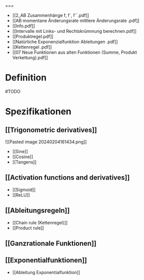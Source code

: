 


===

- [[2_AB Zusammenhänge f, f´, f´´.pdf]]
- [[AB momentane Änderungsrate mittlere Änderungsrate .pdf]]
- [[Info.pdf]]
- [[Intervalle mit Links- und Rechtskrümmung berechnen.pdf]]
- [[Produktregel.pdf]]
- [[Natürliche Exponenzialfunktion Ableitungen .pdf]]
- [[Kettenregel .pdf]]
- [[07 Neue Funktionen aus alten Funktionen (Summe, Produkt Verkettung).pdf]]


Definition
===
#TODO



Spezifikationen
===

[[Trigonometric derivatives]]
---
![[Pasted image 20240204161434.png]]
- [[Sine]]
- [[Cosine]]
- [[Tangens]]

[[Activation functions and derivatives]]
---
- [[Sigmoid]]
- [[ReLU]]


[[Ableitungsregeln]]
---
- [[Chain rule (Kettenregel)]]
- [[Product rule]]


[[Ganzrationale Funktionen]]
---


[[Exponentialfunktionen]]
---
- [[Ableitung Exponentialfunktion]]
